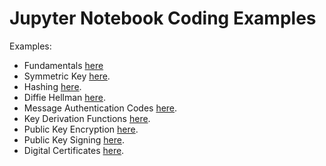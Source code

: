 # Jupyter Notebook Coding Examples

Examples:

* Fundamentals [here](01_fundamentals.ipynb)
* Symmetric Key [here](02_symmetric_key.ipynb).
* Hashing [here](src/03_hashing.ipynb).
* Diffie Hellman [here](src/04_key_exchange.ipynb).
* Message Authentication Codes [here](src/05_mac.ipynb).
* Key Derivation Functions [here](src/06_kdf.ipynb).
* Public Key Encryption [here](src/07_public_key.ipynb).
* Public Key Signing [here](src/09_public_key_sign.ipynb).
* Digital Certificates [here](src/10_digital_certs.ipynb).
